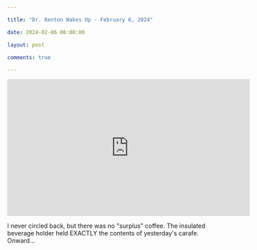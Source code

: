 ```yaml
---

title: "Dr. Kenton Wakes Up - February 6, 2024"

date: 2024-02-06 06:00:00

layout: post

comments: true

---
```


<iframe width="560" height="315" src="https://www.youtube.com/embed/-XKTHXVeKU4?si=lSSQL7vpUE62vzSx" title="YouTube video player" frameborder="0" allow="accelerometer; autoplay; clipboard-write; encrypted-media; gyroscope; picture-in-picture; web-share" allowfullscreen></iframe>


I never circled back, but there was no "surplus" coffee. The insulated beverage holder held EXACTLY the contents of yesterday's carafe. Onward...